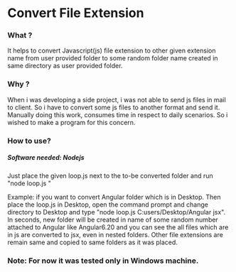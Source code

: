 # Convert File Extension

### What ?
It helps to convert Javascript(js) file extension to other given extension name from user provided folder to some random folder name created in same directory as user provided folder.

### Why ?
When i was developing a side project, i was not able to send js files in mail to client. So i have to convert some js files to another format and send it. Manually doing this work, consumes time in respect to daily scenarios. So i wished to make a program for this concern.

### How to use?
##### Software needed: Nodejs 

Just place the given loop.js next to the to-be converted folder and run "node loop.js <to-be-convert-folder> <extension-without-dot>"
  
  Example: if you want to convert Angular folder which is in Desktop. Then place the loop.js in Desktop, open the command prompt and change directory to Desktop and type "node loop.js C:users/Desktop/Angular jsx".
  In seconds, new folder will be created in name of some random number attached to Angular like Angular6.20 and you can see the all files which are in js are converted to jsx, even in nested folders. Other file extensions are remain same and copied to same folders as it was placed.

### Note: For now it was tested only in Windows machine.
